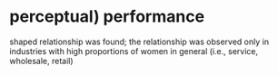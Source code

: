 # perceptual) performance

shaped relationship was found; the relationship was observed only in industries with high proportions of women in general (i.e., service, wholesale, retail)